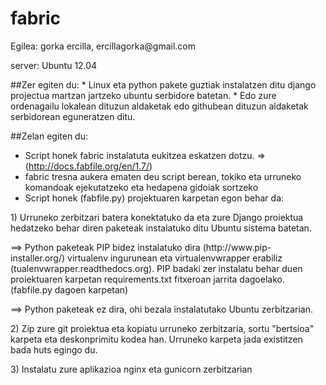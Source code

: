 fabric
======
<p>Egilea:         gorka ercilla, ercillagorka@gmail.com</p>
<p>server:         Ubuntu 12.04</p>
##Zer egiten du:
*  Linux eta python pakete guztiak instalatzen ditu django projectua martzan jartzeko ubuntu serbidore batetan.
*  Edo zure ordenagailu lokalean dituzun aldaketak edo githubean dituzun aldaketak serbidorean eguneratzen ditu.

##Zelan egiten du:
* Script honek fabric instalatuta eukitzea eskatzen dotzu. => (http://docs.fabfile.org/en/1.7/)
* fabric tresna aukera ematen deu script berean, tokiko eta urruneko komandoak ejekutatzeko eta hedapena gidoiak sortzeko
* Script honek (fabfile.py) projektuaren karpetan egon behar da:
<p>1) Urruneko zerbitzari batera konektatuko da eta zure Django proiektua hedatzeko behar diren paketeak instalatuko ditu Ubuntu sistema batetan.</p>
    <p>==> Python paketeak PIP bidez instalatuko dira (http://www.pip-installer.org/) virtualenv ingurunean eta virtualenvwrapper erabiliz (tualenvwrapper.readthedocs.org). PIP badaki zer instalatu behar duen proiektuaren karpetan requirements.txt fitxeroan jarrita dagoelako. (fabfile.py dagoen karpetan)</p>
   <p>==> Python paketeak ez dira, ohi bezala instalatutako Ubuntu zerbitzarian.</p>
  <p>2) Zip zure git proiektua eta kopiatu urruneko zerbitzaria, sortu "bertsioa" karpeta eta deskonprimitu kodea han. Urruneko karpeta jada existitzen bada huts egingo du.</p>
  <p>3) Instalatu zure aplikazioa nginx eta gunicorn zerbitzarian<p>
